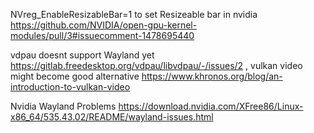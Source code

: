 NVreg_EnableResizableBar=1 to set Resizeable bar in nvidia https://github.com/NVIDIA/open-gpu-kernel-modules/pull/3#issuecomment-1478695440

vdpau doesnt support Wayland yet https://gitlab.freedesktop.org/vdpau/libvdpau/-/issues/2 , vulkan video might become good alternative https://www.khronos.org/blog/an-introduction-to-vulkan-video

Nvidia Wayland Problems https://download.nvidia.com/XFree86/Linux-x86_64/535.43.02/README/wayland-issues.html
